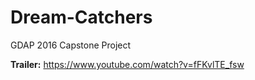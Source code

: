 # Dream-Catchers
GDAP 2016 Capstone Project

<b>Trailer:</b>
https://www.youtube.com/watch?v=fFKvlTE_fsw
